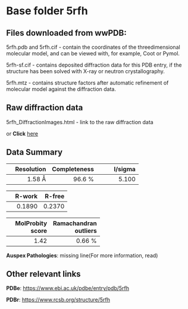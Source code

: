 # Base folder 5rfh

## Files downloaded from wwPDB:

5rfh.pdb and 5rfh.cif - contain the coordinates of the threedimensional molecular model, and can be viewed with, for example, Coot or Pymol.

5rfh-sf.cif - contains deposited diffraction data for this PDB entry, if the structure has been solved with X-ray or neutron crystallography.

5rfh.mtz - contains structure factors after automatic refinement of molecular model against the diffraction data.

## Raw diffraction data

5rfh_DiffractionImages.html - link to the raw diffraction data 

or **Click** [here](https://zenodo.org/record/3731376) 

## Data Summary
|   | Resolution | Completeness| I/sigma |
|---|-------------:|----------------:|--------------:|
|   |1.58 Å|96.6  %|<img width=50/>5.100|

|   | **R-work**| **R-free**   
|---|-------------:|----------------:|           
||  0.1890|  0.2370|

|   |**MolProbity<br>score**| **Ramachandran<br>outliers** 
|---|-------------:|----------------:|
||  1.42|  0.66 %|

**Auspex Pathologies**: missing line(For more information, read)

 



## Other relevant links 
**PDBe**:  https://www.ebi.ac.uk/pdbe/entry/pdb/5rfh
 
**PDBr**: https://www.rcsb.org/structure/5rfh 

